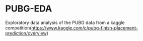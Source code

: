# PUBG-EDA
Exploratory data analysis of the PUBG data from a kaggle competition(https://www.kaggle.com/c/pubg-finish-placement-prediction/overview)
